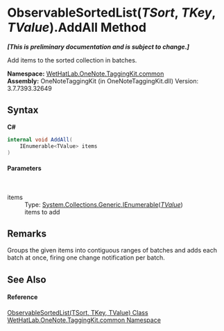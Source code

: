 # ObservableSortedList(*TSort*, *TKey*, *TValue*).AddAll Method 
 _**\[This is preliminary documentation and is subject to change.\]**_

Add items to the sorted collection in batches.

**Namespace:**&nbsp;<a href="bcdbab9c-63d1-48a4-6937-af53fb8d9a55.md">WetHatLab.OneNote.TaggingKit.common</a><br />**Assembly:**&nbsp;OneNoteTaggingKit (in OneNoteTaggingKit.dll) Version: 3.7.7393.32649

## Syntax

**C#**<br />
``` C#
internal void AddAll(
	IEnumerable<TValue> items
)
```


#### Parameters
&nbsp;<dl><dt>items</dt><dd>Type: <a href="http://msdn2.microsoft.com/en-us/library/9eekhta0" target="_blank">System.Collections.Generic.IEnumerable</a>(<a href="89870249-f56d-ac32-0b8d-d26e5712ecac.md">*TValue*</a>)<br />items to add</dd></dl>

## Remarks
Groups the given items into contiguous ranges of batches and adds each batch at once, firing one change notification per batch.

## See Also


#### Reference
<a href="89870249-f56d-ac32-0b8d-d26e5712ecac.md">ObservableSortedList(TSort, TKey, TValue) Class</a><br /><a href="bcdbab9c-63d1-48a4-6937-af53fb8d9a55.md">WetHatLab.OneNote.TaggingKit.common Namespace</a><br />